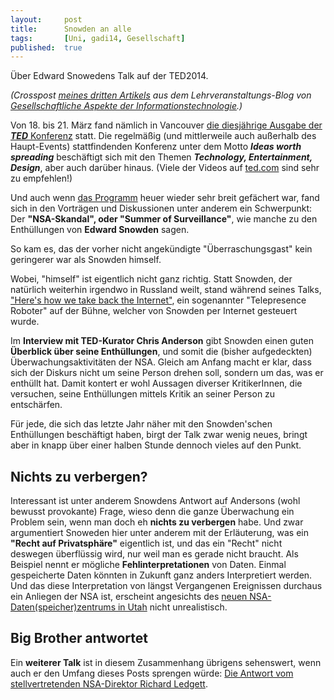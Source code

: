 ```yaml
---
layout: 	post
title: 		Snowden an alle
tags: 		[Uni, gadi14, Gesellschaft]
published: 	true
---
```


&Uuml;ber Edward Snowedens Talk auf der TED2014.

*(Crosspost [meines dritten Artikels](http://tugll.tugraz.at/blog/view/41510/snowden-an-alle-holt-euch-das-internet-zuruck) aus dem Lehrveranstaltungs-Blog von [Gesellschaftliche Aspekte der Informationstechnologie](http://blog.2904.cc/2014/03/14/gadi14/).)*

Von 18. bis 21. M&auml;rz fand n&auml;mlich in Vancouver <a href="http://www.ted.com/talks/browse?event=256&amp;sort=newest">die&nbsp;diesj&auml;hrige Ausgabe der <strong><em>TED</em></strong> Konferenz</a> statt. Die regelm&auml;&szlig;ig (und mittlerweile auch au&szlig;erhalb des Haupt-Events) stattfindenden Konferenz unter dem Motto&nbsp;<strong><em>Ideas worth spreading</em></strong> besch&auml;ftigt sich mit den Themen <strong><em>Technology, Entertainment, Design</em></strong>, aber auch dar&uuml;ber hinaus. (Viele der Videos auf <a href="http://ted.com">ted.com</a> sind sehr zu empfehlen!)

Und auch wenn <a href="http://conferences.ted.com/TED2014/program/guide.php">das Programm</a> heuer wieder sehr breit gef&auml;chert war, fand sich in den Vortr&auml;gen und Diskussionen unter anderem ein Schwerpunkt: Der <strong>"NSA-Skandal", oder "Summer of Surveillance"</strong>, wie manche zu den Enth&uuml;llungen von <strong>Edward Snowden</strong> sagen.

So kam es, das der vorher nicht angek&uuml;ndigte "&Uuml;berraschungsgast" kein geringerer war als Snowden himself.

Wobei, "himself" ist eigentlich nicht ganz richtig. Statt Snowden, der nat&uuml;rlich weiterhin irgendwo in Russland weilt, stand w&auml;hrend seines Talks, <a href="http://on.ted.com/tm0Z">"Here's how we take back the Internet"</a>, ein sogenannter "Telepresence Roboter" auf der B&uuml;hne, welcher von Snowden per Internet gesteuert wurde.

Im <strong>Interview mit TED-Kurator Chris Anderson</strong> gibt Snowden einen guten <strong>&Uuml;berblick &uuml;ber seine Enth&uuml;llungen</strong>, und somit die (bisher aufgedeckten) &Uuml;berwachungsaktivit&auml;ten der NSA. Gleich am Anfang macht er klar, dass sich der Diskurs nicht um seine Person drehen soll, sondern um das, was er enth&uuml;llt hat. Damit kontert er wohl Aussagen diverser KritikerInnen, die versuchen, seine Enth&uuml;llungen mittels Kritik an seiner Person zu entsch&auml;rfen.

F&uuml;r jede, die sich das letzte Jahr n&auml;her mit den Snowden'schen Enth&uuml;llungen besch&auml;ftigt haben, birgt der Talk zwar wenig neues, bringt aber in knapp &uuml;ber einer halben Stunde dennoch vieles auf den Punkt.

## Nichts zu verbergen?
Interessant ist unter anderem Snowdens Antwort auf Andersons (wohl bewusst provokante) Frage, wieso denn die ganze &Uuml;berwachung ein Problem sein, wenn man doch eh <strong>nichts zu verbergen</strong> habe. Und zwar argumentiert Snoweden hier unter anderem mit der Erl&auml;uterung, was ein <strong>"Recht auf Privatsph&auml;re"</strong> eigentlich ist, und das ein "Recht" nicht deswegen &uuml;berfl&uuml;ssig wird, nur weil man es gerade nicht braucht. Als Beispiel nennt er m&ouml;gliche <strong>Fehlinterpretationen</strong> von Daten. Einmal gespeicherte Daten k&ouml;nnten in Zukunft ganz anders Interpretiert werden. Und das diese Interpretation von l&auml;ngst Vergangenen Ereignissen durchaus ein Anliegen der NSA ist, erscheint angesichts des <a href="https://en.wikipedia.org/wiki/Utah_Data_Center">neuen NSA-Daten(speicher)zentrums in Utah</a> nicht unrealistisch.</p>

## Big Brother antwortet
Ein <strong>weiterer Talk</strong> ist in diesem Zusammenhang &uuml;brigens sehenswert, wenn auch er den Umfang dieses Posts sprengen w&uuml;rde: <a href="http://on.ted.com/a06N7">Die Antwort vom stellvertretenden NSA-Direktor Richard Ledgett</a>.